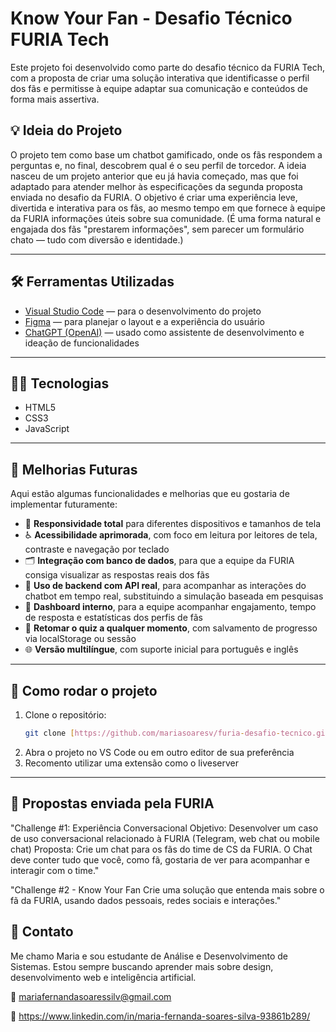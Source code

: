# Know Your Fan - Desafio Técnico FURIA Tech

Este projeto foi desenvolvido como parte do desafio técnico da FURIA Tech, com a proposta de criar uma solução interativa que identificasse o perfil dos fãs e permitisse à equipe adaptar sua comunicação e conteúdos de forma mais assertiva.

## 💡 Ideia do Projeto

O projeto tem como base um chatbot gamificado, onde os fãs respondem a perguntas e, no final, descobrem qual é o seu perfil de torcedor. A ideia nasceu de um projeto anterior que eu já havia começado, mas que foi adaptado para atender melhor às especificações da segunda proposta enviada no desafio da FURIA.
O objetivo é criar uma experiência leve, divertida e interativa para os fãs, ao mesmo tempo em que fornece à equipe da FURIA informações úteis sobre sua comunidade. (É uma forma natural e engajada dos fãs "prestarem informações", sem parecer um formulário chato — tudo com diversão e identidade.)

---

## 🛠️ Ferramentas Utilizadas

- [Visual Studio Code](https://code.visualstudio.com/) — para o desenvolvimento do projeto
- [Figma](https://figma.com) — para planejar o layout e a experiência do usuário
- [ChatGPT (OpenAI)](https://chat.openai.com/) — usado como assistente de desenvolvimento e ideação de funcionalidades

---

## 🧑‍💻 Tecnologias

- HTML5
- CSS3
- JavaScript

---

## 🌱 Melhorias Futuras

Aqui estão algumas funcionalidades e melhorias que eu gostaria de implementar futuramente:

- 📱 **Responsividade total** para diferentes dispositivos e tamanhos de tela
- ♿ **Acessibilidade aprimorada**, com foco em leitura por leitores de tela, contraste e navegação por teclado
- 🗂️ **Integração com banco de dados**, para que a equipe da FURIA consiga visualizar as respostas reais dos fãs
- 🧠 **Uso de backend com API real**, para acompanhar as interações do chatbot em tempo real, substituindo a simulação baseada em pesquisas
- 🧪 **Dashboard interno**, para a equipe acompanhar engajamento, tempo de resposta e estatísticas dos perfis de fãs
- 🔄 **Retomar o quiz a qualquer momento**, com salvamento de progresso via localStorage ou sessão
- 🌐 **Versão multilíngue**, com suporte inicial para português e inglês

---

## 🚀 Como rodar o projeto

1. Clone o repositório:
   ```bash
   git clone [https://github.com/mariasoaresv/furia-desafio-tecnico.git]
2. Abra o projeto no VS Code ou em outro editor de sua preferência
3. Recomento utilizar uma extensão como o liveserver

---

## 🧠 Propostas enviada pela FURIA

"Challenge #1: Experiência Conversacional
Objetivo: Desenvolver um caso de uso conversacional relacionado à FURIA (Telegram, web chat ou mobile chat)
Proposta: Crie um chat para os fãs do time de CS da FURIA. O Chat deve conter tudo que você, como fã, gostaria de ver para acompanhar e interagir com o time."

"Challenge #2 - Know Your Fan
Crie uma solução que entenda mais sobre o fã da FURIA, usando dados pessoais, redes sociais e interações."

## 💬 Contato
Me chamo Maria e sou estudante de Análise e Desenvolvimento de Sistemas. Estou sempre buscando aprender mais sobre design, desenvolvimento web e inteligência artificial.

📧 mariafernandasoaressilv@gmail.com

🔗 https://www.linkedin.com/in/maria-fernanda-soares-silva-93861b289/
